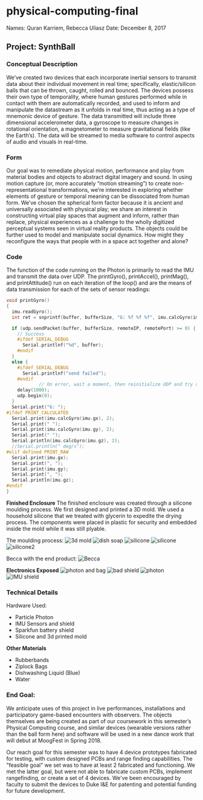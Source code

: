 # physical-computing-final
Names: Quran Karriem, Rebecca Uliasz
Date: December 8, 2017
## Project: SynthBall
### Conceptual Description
We’ve created two devices that each incorporate inertial sensors to transmit data about their individual movement in real time; specifically, elastic/silicon balls that can be thrown, caught, rolled and bounced. The devices possess their own type of temporality, where human gestures performed while in contact with them are automatically recorded, and used to inform and manipulate the datastream as it unfolds in real time, thus acting as a type of mnemonic device of gesture. The data transmitted will include three dimensional accelerometer data, a gyroscope to measure changes in rotational orientation, a magnetometer to measure gravitational fields (like the Earth’s). The data will be streamed to media software to control aspects of audio and visuals in real-time. 

### Form
Our goal was to remediate physical motion, performance and play from material bodies and objects to abstract digital imagery and sound. In using motion capture (or, more accurately “motion streaming”) to create non-representational transformations, we’re interested in exploring whether elements of gesture or temporal meaning can be dissociated from human form. We’ve chosen the spherical form factor because it is ancient and universally associated with physical play; we share an interest in constructing virtual play spaces that augment and inform, rather than replace, physical experiences as a challenge to the wholly digitized perceptual systems seen in virtual reality products. The objects could be further used to model and manipulate social dynamics. How might they reconfigure the ways that people with in a space act together and alone?

### Code
The function of the code running on the Photon is primarily to read the IMU and transmit the data over UDP. The printGyro(), printAccel(), printMag(), and printAttitude() run on each iteration of the loop() and are the means of data transmission for each of the sets of sensor readings:

```c++ 
void printGyro()
{
  imu.readGyro();
  int ret = snprintf(buffer, bufferSize, "G: %f %f %f", imu.calcGyro(imu.gx), imu.calcGyro(imu.gy), imu.calcGyro(imu.gz));

  if (udp.sendPacket(buffer, bufferSize, remoteIP, remotePort) >= 0) {
    // Success
    #ifdef SERIAL_DEBUG
      Serial.printlnf("%d", buffer);
    #endif
  }
  else {
    #ifdef SERIAL_DEBUG
      Serial.printlnf("send failed");
    #endif
            // On error, wait a moment, then reinitialize UDP and try again.
    delay(1000);
    udp.begin(0);
  }
  Serial.print("G: ");
#ifdef PRINT_CALCULATED
  Serial.print(imu.calcGyro(imu.gx), 2);
  Serial.print(" ");
  Serial.print(imu.calcGyro(imu.gy), 2);
  Serial.print(" ");
  Serial.println(imu.calcGyro(imu.gz), 2);
  //Serial.println(" deg/s");
#elif defined PRINT_RAW
  Serial.print(imu.gx);
  Serial.print(", ");
  Serial.print(imu.gy);
  Serial.print(", ");
  Serial.println(imu.gz);
#endif
}
```



**Finished Enclosure**
The finished enclosure was created through a silicone moulding process. We first designed and printed a 3D mold. We used a household silicone that we treated with glycerin to expedite the drying process. The components were placed in plastic for security and embedded inside the mold while it was still plyable. 

The moulding process:
![3d mold](https://github.com/qmkarriem/physical-computing-final/blob/master/images/IMG_5508.JPG)
![dish soap](https://github.com/qmkarriem/physical-computing-final/blob/master/images/IMG_5510.JPG)
![silicone](https://github.com/qmkarriem/physical-computing-final/blob/master/images/IMG_5511.JPG)
![silicone](https://github.com/qmkarriem/physical-computing-final/blob/master/images/IMG_3799.JPG) 
![silicone2](https://github.com/qmkarriem/physical-computing-final/blob/master/images/IMG_3801.JPG)

Becca with the end product:
![Becca](https://github.com/qmkarriem/physical-computing-final/blob/master/images/IMG_3819.JPG)

**Electronics Exposed**
![photon and bag](https://github.com/qmkarriem/physical-computing-final/blob/master/images/IMG_5504.JPG)
![bad shield](https://github.com/qmkarriem/physical-computing-final/blob/master/images/IMG_5505.JPG)
![photon](https://github.com/qmkarriem/physical-computing-final/blob/master/images/IMG_5506.JPG)
![IMU shield](https://github.com/qmkarriem/physical-computing-final/blob/master/images/IMG_5507.JPG)

### Technical Details
Hardware Used:
* Particle Photon 
* IMU Sensors and shield 
* Sparkfun battery shield
* Silicone and 3d printed mold

**Other Materials**
* Rubberbands
* Ziplock Bags
* Dishwashing Liquid (Blue)
* Water

### End Goal:
We anticipate uses of this project in live performances, installations and participatory game-based encounters with observers. The objects themselves are being created as part of our coursework in this semester’s Physical Computing course, and similar devices (wearable versions rather than the ball form here) and software will be used in a new dance work that will debut at MoogFest in Spring 2018. 

Our reach goal for this semester was to have 4 device prototypes fabricated for testing, with custom designed PCBs and range finding capabilities. The "feasible goal" we set was to have at least 2 fabricated and functioning. We met the latter goal, but were not able to fabricate custom PCBs, implement rangefinding, or create a set of 4 devices. We've been encouraged by faculty to submit the devices to Duke I&E for patenting and potential funding for future development.
